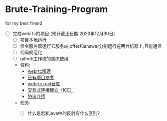 # Brute-Training-Program
for my best friend 

- [ ] 完成webrtc的项目 (预计截止日期:2022年12月30日)
  - [ ] 项目本地运行
  - [ ] 信令服务器运行云服务端,offer和answer分别运行在两台机器上,且能通信
  - [ ] 代码规范化
  - [ ] github工作流的熟练使用
  - 资料:
    - [webrtc精读](https://zhuanlan.zhihu.com/p/216043831)
    - [已有项目参考](https://github.com/malefooo/webrtc-demo)
    - [webrtc rust仓库](https://github.com/webrtc-rs/webrtc)
    - [交互式连接建立（ICE）](https://zhuanlan.zhihu.com/p/25087606)
    - [协议介绍](https://developer.mozilla.org/zh-CN/docs/Web/API/WebRTC_API/Protocols)
  - 任务:
    - [ ] 什么是宏和java中的反射有什么区别?
    


